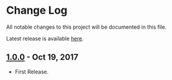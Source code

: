 # Change Log

All notable changes to this project will be documented in this file.

Latest release is available [here](https://github.com/hemangshah/printer/releases/latest).

## [1.0.0](https://github.com/hemangshah/HHFloatingView/releases/tag/1.0.0) - Oct 19, 2017
- First Release.
